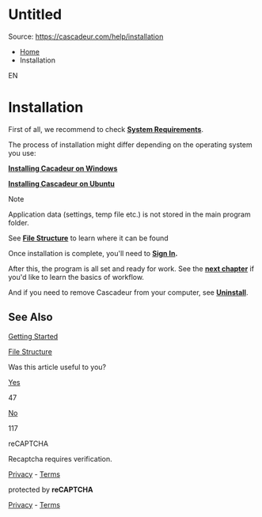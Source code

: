 # Untitled

Source: https://cascadeur.com/help/installation

- [Home](https://cascadeur.com/help)
- Installation

EN

# Installation

First of all, we recommend to check [**System Requirements**](https://cascadeur.com/help/category/6).

The process of installation might differ depending on the operating system you use:

[**Installing Cacadeur on Windows**](https://cascadeur.com/help/category/7)

[**Installing Cascadeur on Ubuntu**](https://cascadeur.com/help/category/69)

Note

Application data (settings, temp file etc.) is not stored in the main program folder.

See [**File Structure**](https://cascadeur.com/help/category/71) to learn where it can be found

Once installation is complete, you'll need to **[Sign In](https://cascadeur.com/help/category/101).**

After this, the program is all set and ready for work. See the [**next chapter**](https://cascadeur.com/help/category/8) if you'd like to learn the basics of workflow.

And if you need to remove Cascadeur from your computer, see [**Uninstall**](https://cascadeur.com/help/uninstall).

## See Also

[Getting Started](https://cascadeur.com/help/category/8)

[File Structure](https://cascadeur.com/help/category/71)

Was this article useful to you?

[Yes](https://cascadeur.com/help/rest/add-mark "Yes")

47

[No](https://cascadeur.com/help/rest/add-mark "No")

117

reCAPTCHA

Recaptcha requires verification.

[Privacy](https://www.google.com/intl/en/policies/privacy/) \- [Terms](https://www.google.com/intl/en/policies/terms/)

protected by **reCAPTCHA**

[Privacy](https://www.google.com/intl/en/policies/privacy/) \- [Terms](https://www.google.com/intl/en/policies/terms/)